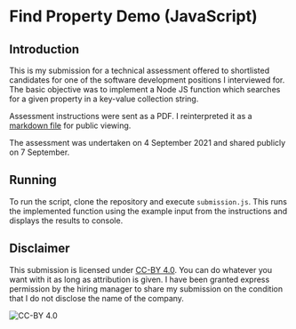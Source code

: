 # Find Property Demo (JavaScript)

## Introduction

This is my submission for a technical assessment offered to shortlisted candidates for one of the software development positions I interviewed for. The basic objective was to implement a Node JS function which searches for a given property in a key-value collection string.

Assessment instructions were sent as a PDF. I reinterpreted it as a [markdown file](./instructions.md) for public viewing.

The assessment was undertaken on 4 September 2021 and shared publicly on 7 September.

## Running

To run the script, clone the repository and execute `submission.js`. This runs the implemented function using the example input from the instructions and displays the results to console.

## Disclaimer

This submission is licensed under [CC-BY 4.0](https://creativecommons.org/licenses/by/4.0/). You can do whatever you want with it as long as attribution is given. I have been granted express permission by the hiring manager to share my submission on the condition that I do not disclose the name of the company.

![CC-BY 4.0](https://i.creativecommons.org/l/by/4.0/88x31.png)